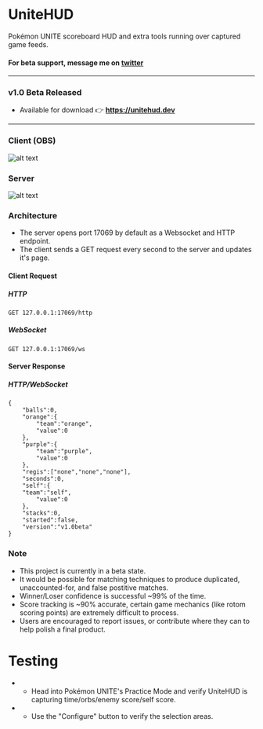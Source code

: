 # UniteHUD
Pokémon UNITE scoreboard HUD and extra tools running over captured game feeds.

#### For beta support, message me on [twitter](https://twitter.com/pidgy_)
----
### v1.0 Beta Released
- Available for download 👉 **https://unitehud.dev**

----

### Client (OBS)
![alt text](https://github.com/pidgy/unite/blob/master/data/client2.gif "Client")

### Server
![alt text](https://i.imgur.com/X9T7vpH.png "server")

### Architecture

- The server opens port 17069 by default as a Websocket and HTTP endpoint. 
- The client sends a GET request every second to the server and updates it's page.

#### Client Request
##### HTTP
```
GET 127.0.0.1:17069/http
```
##### WebSocket
```
GET 127.0.0.1:17069/ws
```

#### Server Response
##### HTTP/WebSocket
```
{
    "balls":0,
    "orange":{
        "team":"orange",
        "value":0
    },
    "purple":{
        "team":"purple",
        "value":0
    },
    "regis":["none","none","none"],
    "seconds":0,
    "self":{
    "team":"self",
        "value":0
    },
    "stacks":0,
    "started":false,
    "version":"v1.0beta"
}
```

### Note
- This project is currently in a beta state. 
- It would be possible for matching techniques to produce duplicated, unaccounted-for, and false postitive matches.
- Winner/Loser confidence is successful ~99% of the time.
- Score tracking is ~90% accurate, certain game mechanics (like rotom scoring points) are extremely difficult to process.
- Users are encouraged to report issues, or contribute where they can to help polish a final product.

# Testing
- - Head into Pokémon UNITE's Practice Mode and verify UniteHUD is capturing time/orbs/enemy score/self score.
- - Use the "Configure" button to verify the selection areas.

